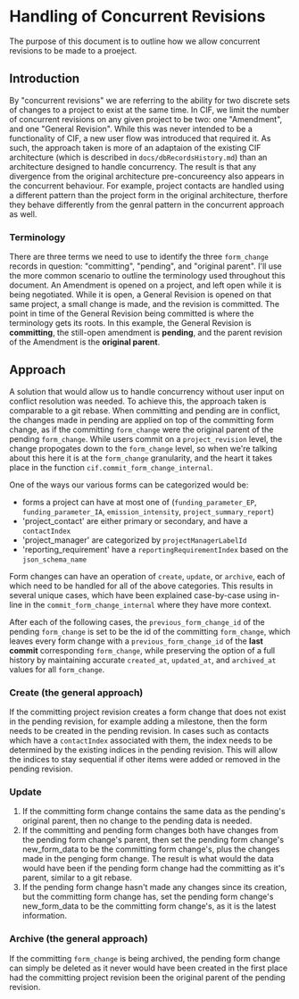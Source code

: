 # Handling of Concurrent Revisions

The purpose of this document is to outline how we allow concurrent revisions to be made to a proeject.

## Introduction

By "concurrent revisions" we are referring to the ability for two discrete sets of changes to a project to exist at the same time. In CIF, we limit the number of concurrent revisions on any given project to be two: one "Amendment", and one "General Revision". While this was never intended to be a functionality of CIF, a new user flow was introduced that required it. As such, the approach taken is more of an adaptaion of the existing CIF architecture (which is described in `docs/dbRecordsHistory.md`) than an architecture designed to handle concurrency. The result is that any divergence from the original architecture pre-concureency also appears in the concurrent behaviour. For example, project contacts are handled using a different pattern than the project form in the original architecture, therfore they behave differently from the genral pattern in the concurrent approach as well.

### Terminology

There are three terms we need to use to identify the three `form_change` records in question: "committing", "pending", and "original parent". I'll use the more common scenario to outline the terminology used throughout this document.
An Amendment is opened on a project, and left open while it is being negotiated. While it is open, a General Revision is opened on that same project, a small change is made, and the revision is committed. The point in time of the General Revision being committed is where the terminology gets its roots. In this example, the General Revision is **committing**, the still-open amendment is **pending**, and the parent revision of the Amendment is the **original parent**.

## Approach

A solution that would allow us to handle concurrency without user input on conflict resolution was needed. To achieve this, the approach taken is comparable to a git rebase. When committing and pending are in conflict, the changes made in pending are applied on top of the committing form change, as if the committing `form_change` were the original parent of the pending `form_change`. While users commit on a `project_revision` level, the change propogates down to the `form_change` level, so when we're talking about this here it is at the `form_change` granularity, and the heart it takes place in the function `cif.commit_form_change_internal`.

One of the ways our various forms can be categorized would be:
- forms a project can have at most one of (`funding_parameter_EP`, `funding_parameter_IA`, `emission_intensity`, `project_summary_report`)
- 'project_contact' are either primary or secondary, and have a `contactIndex`
- 'project_manager' are categorized by `projectManagerLabelId`
- 'reporting_requirement' have a `reportingRequirementIndex` based on the `json_schema_name`

Form changes can have an operation of `create`, `update`, or `archive`, each of which need to be handled for all of the above categories. This results in several unique cases, which have been explained case-by-case using in-line in the `commit_form_change_internal` where they have more context. 

After each of the following cases, the `previous_form_change_id` of the pending `form_change` is set to be the id of the committing `form_change`, which leaves every form change with a `previous_form_change_id` of the **last commit** corresponding `form_change`, while preserving the option of a full history by maintaining accurate `created_at`, `updated_at`, and `archived_at` values for all `form_change`.

### Create (the general approach)

If the committing project revision creates a form change that does not exist in the pending revision, for example adding a milestone, then the form needs to be created in the pending revision. In cases such as contacts which have a `contactIndex` associated with them, the index needs to be determined by the existing indices in the pending revision. This will allow the indices to stay sequential if other items were added or removed in the pending revision.

### Update

1. If the committing form change contains the same data as the pending's original parent, then no change to the pending data is needed.
2. If the committing and pending form changes both have changes from the pending form change's parent, then set the pending form change's new_form_data to be the committing form change's, plus the changes made in the penging form change. The result is what would the data would have been if the pending form change had the committing as it's parent, similar to a git rebase.
3. If the pending form change hasn't made any changes since its creation, but the committing form change has, set the pending form change's new_form_data to be the committing form change's, as it is the latest information.

### Archive (the general approach)

If the committing `form_change` is being archived, the pending form change can simply be deleted as it never would have been created in the first place had the committing project revision been the original parent of the pending revision.
